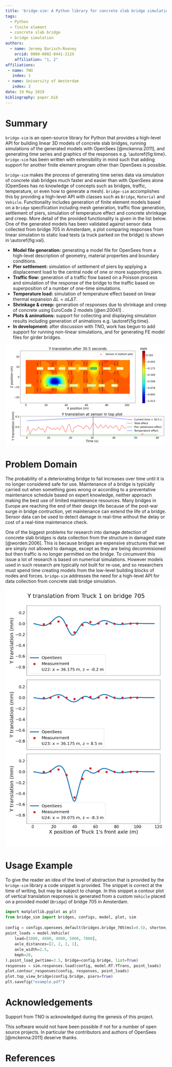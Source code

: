 ```yaml
---
title: 'bridge-sim: A Python library for concrete slab bridge simulation'
tags:
  - Python
  - finite element
  - concrete slab bridge
  - bridge simulation
authors:
  - name: Jeremy Barisch-Rooney
    orcid: 0000-0002-8441-212X
    affiliation: "1, 2"
affiliations:
 - name: TNO
   index: 1
 - name: University of Amsterdam
   index: 2
date: 19 May 2019
bibliography: paper.bib
---
```


# Summary

`bridge-sim` is an open-source library for Python that provides a high-level API
for building linear 3D models of concrete slab bridges, running simulations of
the generated models with OpenSees [@mckenna:2011], and generating time series
and graphics of the responses e.g. \autoref{fig:time}. `bridge-sim` has been
written with extensibility in mind such that adding support for another finite
element program other than OpenSees is possible.

`bridge-sim` makes the process of generating time series data via simulation of
concrete slab bridges much faster and easier than with OpenSees alone (OpenSees
has no knowledge of concepts such as bridges, traffic, temperature, or even how
to generate a mesh). `bridge-sim` accomplishes this by providing a high-level
API with classes such as `Bridge`, `Material` and `Vehicle`. Functionality
includes generation of finite element models based on a `Bridge` specification
including mesh generation, traffic flow generation, settlement of piers,
simulation of temperature effect and concrete shrinkage and creep. More detail
of the provided functionality is given in the list below. One of the generated
models has been validated against sensor data collected from bridge 705 in
Amsterdam, a plot comparing responses from linear simulation to static load
tests (a truck parked on the bridge) is shown in \autoref{fig:val}.

- **Model file generation:** generating a model file for OpenSees from a
  high-level description of geometry, material properties and boundary
  conditions.
- **Pier settlement:** simulation of settlement of piers by applying a
  displacement load to the central node of one or more supporting piers.
- **Traffic flow:** generation of a traffic flow based on a Poisson process and
  simulation of the response of the bridge to the traffic based on superposition
  of a number of one-time simulations.
- **Temperature load:** simulation of temperature effect based on linear thermal
  expansion $\Delta L = \alpha L \Delta T$.
- **Shrinkage & creep:** generation of responses due to shrinkage and creep of
  concrete using EuroCode 2 models [@en:20041] .
- **Plots & animations:** support for collecting and displaying simulation
  results including generation of animations e.g. \autoref{fig:time}.
- **In development:** after discussion with TNO, work has begun to add support
  for running non-linear simulations, and for generating FE model files for
  girder bridges.

![The top plot is a contour plot of vertical translation responses. The rectangles are vehicles on the bridge. One supporting pier has been settled by 1 mm. The bottom plot shows a time series of responses from a vertical translation sensor due to traffic, pier settlement and temperature effect. \label{fig:time}](../data/images/animation.png) 

# Problem Domain

The probability of a deteriorating bridge to fail increases over time until it
is no longer considered safe for use. Maintenance of a bridge is typically
carried out when something goes wrong or according to a preventative maintenance
schedule based on expert knowledge, neither approach making the best use of
limited maintenance resources. Many bridges in Europe are reaching the end of
their design life because of the post-war surge in bridge contruction, yet
maintenance can extend the life of a bridge. Sensor data can be used to detect
damage in real-time without the delay or cost of a real-time maintenance check.

One of the biggest problems for research into damage detection of concrete slab
bridges is data collection from the structure in damaged state [@worden:2006].
This is because bridges are expensive structures that we are simply not allowed
to damage, except as they are being decommisioned but then traffic is no longer
permitted on the bridge. To circumvent this issue a lot of research is based on
numerical simulations. However models used in such research are typically not
built for re-use, and so researchers must spend time creating models from the
low-level building blocks of nodes and forces. `bridge-sim` addresses the need
for a high-level API for data collection from concrete slab bridge simulation.

![Comparison of vertical translation responses from linear simulation with `bridge-sim` and measurements collected in real life. The real bridge which is modeled and from which sensor measurements were taken is bridge 705 in Amsterdam. The x-axis in each plot shows the longitudinal position of the front axle of a truck parked on bridge 705. The y-axis shows the vertical translation from a sensor due to the truck's weight.\label{fig:val}](../data/images/val.png)

# Usage Example 

To give the reader an idea of the level of abstraction that is provided by the
`bridge-sim` library a code snippet is provided. The snippet is correct at the
time of writing, but may be subject to change. In this snippet a contour plot of
vertical translation responses is generated from a custom `Vehicle` placed on a
provided model (`Bridge`) of bridge 705 in Amsterdam.

```python
import matplotlib.pyplot as plt
from bridge_sim import bridges, configs, model, plot, sim

config = configs.opensees_default(bridges.bridge_705(msl=0.5), shorten_paths=True)
point_loads = model.Vehicle(
    load=[5000, 4000, 4000, 5000, 7000],
    axle_distances=[2, 2, 2, 1],
    axle_width=2.5,
    kmph=20,
).point_load_pw(time=3.5, bridge=config.bridge, list=True)
responses = sim.responses.load(config, model.RT.YTrans, point_loads)
plot.contour_responses(config, responses, point_loads)
plot.top_view_bridge(config.bridge, piers=True)
plt.savefig("example.pdf")
```

# Acknowledgements

Support from TNO is acknowledged during the genesis of this project.

This software would not have been possible if not for a number of open source
projects. In particular the contributors and authors of OpenSees [@mckenna:2011]
deserve thanks.

# References

